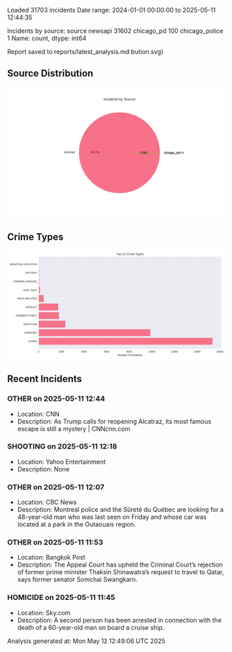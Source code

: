 
Loaded 31703 incidents
Date range: 2024-01-01 00:00:00 to 2025-05-11 12:44:35

Incidents by source:
source
newsapi           31602
chicago_pd          100
chicago_police        1
Name: count, dtype: int64

Report saved to reports/latest_analysis.md
bution.svg)

## Source Distribution
![Source Distribution](images/source_distribution.svg)

## Crime Types
![Crime Types](images/crime_types.svg)

## Recent Incidents

### OTHER on 2025-05-11 12:44
- Location: CNN
- Description: As Trump calls for reopening Alcatraz, its most famous escape is still a mystery | CNNcnn.com


### SHOOTING on 2025-05-11 12:18
- Location: Yahoo Entertainment
- Description: None


### OTHER on 2025-05-11 12:07
- Location: CBC News
- Description: Montreal police and the Sûreté du Québec are looking for a 48-year-old man who was last seen on Friday and whose car was located at a park in the Outaouais region.


### OTHER on 2025-05-11 11:53
- Location: Bangkok Post
- Description: The Appeal Court has upheld the Criminal Court&rsquo;s rejection of former prime minister Thaksin Shinawatra&rsquo;s request to travel to Qatar, says former senator Somchai Swangkarn.


### HOMICIDE on 2025-05-11 11:45
- Location: Sky.com
- Description: A second person has been arrested in connection with the death of a 60-year-old man on board a cruise ship.

Analysis generated at: Mon May 12 12:49:06 UTC 2025
